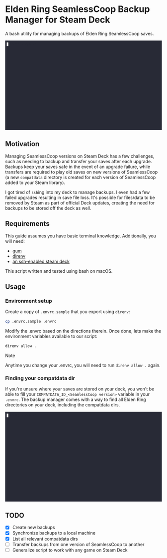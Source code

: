 # Elden Ring SeamlessCoop Backup Manager for Steam Deck

A bash utility for managing backups of Elden Ring SeamlessCoop saves.

![General usage](assets/usage.gif)

## Motivation

Managing SeamlessCoop versions on Steam Deck has a few challenges, such as
needing to backup and transfer your saves after each upgrade.  Backups keep
your saves safe in the event of an upgrade failure, while transfers are
required to play old saves on new versions of SeamlessCoop (a new `compatdata`
directory is created for each version of SeamlessCoop added to your Steam
library).

I got tired of `ssh`ing into my deck to manage backups.  I even had a few
failed upgrades resulting in save file loss.  It's possible for files/data to be
removed by Steam as part of official Deck updates, creating the need for
backups to be stored off the deck as well.

## Requirements

This guide assumes you have basic terminal knowledge.  Additionally, you will
need:

* [gum](https://github.com/charmbracelet/gum)
* [direnv](https://direnv.net/)
* [an ssh-enabled steam deck](https://github.com/gamagoat/setting-up-ssh-on-steam-deck)

This script written and tested using bash on macOS.

## Usage

### Environment setup

Create a copy of `.envrc.sample` that you export using `direnv`:

```sh
cp .envrc.sample .envrc
```

Modify the .envrc based on the directions therein.  Once done, lets make the
environment variables available to our script:

```sh
direnv allow .
```

> [!NOTE]
> Anytime you change your .envrc, you will need to run `direnv allow .` again.

### Finding your compatdata dir

If you're unsure where your saves are stored on your deck, you won't be able to
fill your `COMPATDATA_ID_<SeamlessCoop version>` variable in your `.envrc`.
The backup manager comes with a way to find all Elden Ring directories on your
deck, including the compatdata dirs.

![Find compatdata dirs](assets/find-compatdata.gif)

## TODO

* [x] Create new backups
* [x] Synchronize backups to a local machine
* [x] List all relevant compatdata dirs
* [ ] Transfer backups from one version of SeamlessCoop to another
* [ ] Generalize script to work with any game on Steam Deck
